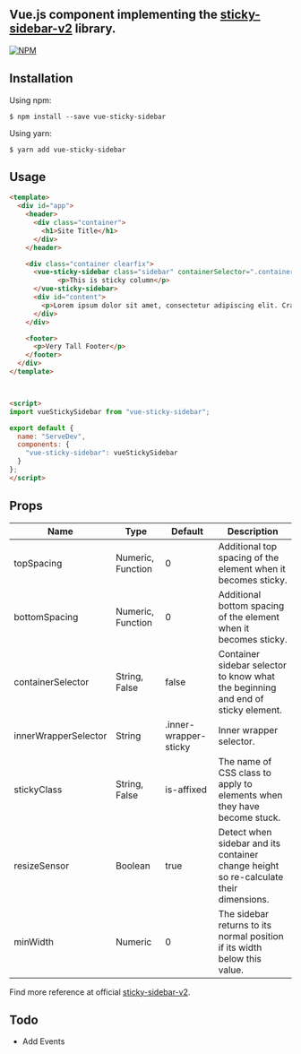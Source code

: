 ## Vue.js component implementing the [sticky-sidebar-v2](https://github.com/blixhavn/sticky-sidebar-v2) library.
[![NPM](https://nodei.co/npm/vue-sticky-sidebar.png)](https://nodei.co/npm/vue-sticky-sidebar/)

## Installation
Using npm:
```shell
$ npm install --save vue-sticky-sidebar
```
Using yarn:
```shell
$ yarn add vue-sticky-sidebar
```

## Usage
```html
<template>
  <div id="app">
    <header>
      <div class="container">
        <h1>Site Title</h1>
      </div>
    </header>

    <div class="container clearfix">
      <vue-sticky-sidebar class="sidebar" containerSelector=".container" innerWrapperSelector='.sidebar__inner'>
            <p>This is sticky column</p>
      </vue-sticky-sidebar>
      <div id="content">
        <p>Lorem ipsum dolor sit amet, consectetur adipiscing elit. Cras tempus id leo et aliquam. Proin consectetur ligula vel neque cursus laoreet. Nullam dignissim, augue at consectetur pellentesque, metus ipsum interdum sapien, quis ornare quam enim vel ipsum.</p> dolor.</p>
      </div>
    </div>

    <footer>
      <p>Very Tall Footer</p>
    </footer>
  </div>
</template>



<script>
import vueStickySidebar from "vue-sticky-sidebar";

export default {
  name: "ServeDev",
  components: {
    "vue-sticky-sidebar": vueStickySidebar
  }
};
</script>
```

## Props
| Name                | Type               |  Default                 |  Description                                                                          |
|---------------------|--------------------|--------------------------|---------------------------------------------------------------------------------------|
| topSpacing          |  Numeric, Function |  0                       | Additional top spacing of the element when it becomes sticky.                         |
| bottomSpacing       |  Numeric, Function |  0                       | Additional bottom spacing of the element when it becomes sticky.                      |
| containerSelector   |  String, False     |  false                   | Container sidebar selector to know what the beginning and end of sticky element.      |
| innerWrapperSelector|  String            |  .inner-wrapper-sticky   | Inner wrapper selector.                                                               |
| stickyClass         |  String, False     |  is-affixed              | The name of CSS class to apply to elements when they have become stuck.               |
| resizeSensor        |  Boolean           |  true                    | Detect when sidebar and its container change height so re-calculate their dimensions. |
| minWidth            |  Numeric           |   0                      | The sidebar returns to its normal position if its width below this value.             |

Find more reference at official [sticky-sidebar-v2](https://github.com/blixhavn/sticky-sidebar-v2).
## Todo
- Add Events